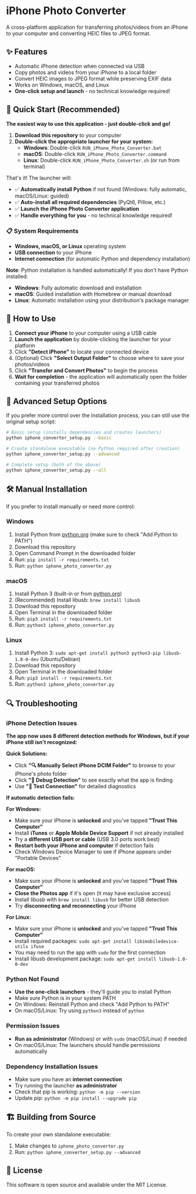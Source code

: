 # iPhone Photo Converter

A cross-platform application for transferring photos/videos from an iPhone to your computer and converting HEIC files to JPEG format.

## ✨ Features

- Automatic iPhone detection when connected via USB
- Copy photos and videos from your iPhone to a local folder
- Convert HEIC images to JPEG format while preserving EXIF data
- Works on Windows, macOS, and Linux
- **One-click setup and launch** - no technical knowledge required!

## 🚀 Quick Start (Recommended)

**The easiest way to use this application - just double-click and go!**

1. **Download this repository** to your computer
2. **Double-click the appropriate launcher for your system:**
   - **Windows**: Double-click `RUN_iPhone_Photo_Converter.bat`
   - **macOS**: Double-click `RUN_iPhone_Photo_Converter.command`
   - **Linux**: Double-click `RUN_iPhone_Photo_Converter.sh` (or run from terminal)

That's it! The launcher will:
- ✅ **Automatically install Python** if not found (Windows: fully automatic, macOS/Linux: guided)
- ✅ **Auto-install all required dependencies** (PyQt6, Pillow, etc.)
- ✅ **Launch the iPhone Photo Converter application**
- ✅ **Handle everything for you** - no technical knowledge required!

### 📋 System Requirements

- **Windows, macOS, or Linux** operating system
- **USB connection** to your iPhone
- **Internet connection** (for automatic Python and dependency installation)

**Note**: Python installation is handled automatically! If you don't have Python installed:
- **Windows**: Fully automatic download and installation
- **macOS**: Guided installation with Homebrew or manual download
- **Linux**: Automatic installation using your distribution's package manager

## 📱 How to Use

1. **Connect your iPhone** to your computer using a USB cable
2. **Launch the application** by double-clicking the launcher for your platform
3. Click **"Detect iPhone"** to locate your connected device
4. (Optional) Click **"Select Output Folder"** to choose where to save your photos/videos
5. Click **"Transfer and Convert Photos"** to begin the process
6. **Wait for completion** - the application will automatically open the folder containing your transferred photos

## 🔧 Advanced Setup Options

If you prefer more control over the installation process, you can still use the original setup script:

```bash
# Basic setup (installs dependencies and creates launchers)
python iphone_converter_setup.py --basic

# Create standalone executable (no Python required after creation)
python iphone_converter_setup.py --advanced

# Complete setup (both of the above)
python iphone_converter_setup.py --all
```

## 🛠️ Manual Installation

If you prefer to install manually or need more control:

### Windows

1. Install Python from [python.org](https://www.python.org/downloads/) (make sure to check "Add Python to PATH")
2. Download this repository
3. Open Command Prompt in the downloaded folder
4. Run: `pip install -r requirements.txt`
5. Run: `python iphone_photo_converter.py`

### macOS

1. Install Python 3 (built-in or from [python.org](https://www.python.org/downloads/))
2. (Recommended) Install libusb: `brew install libusb`
3. Download this repository
4. Open Terminal in the downloaded folder
5. Run: `pip3 install -r requirements.txt`
6. Run: `python3 iphone_photo_converter.py`

### Linux

1. Install Python 3: `sudo apt-get install python3 python3-pip libusb-1.0-0-dev` (Ubuntu/Debian)
2. Download this repository
3. Open Terminal in the downloaded folder
4. Run: `pip3 install -r requirements.txt`
5. Run: `python3 iphone_photo_converter.py`

## 🔍 Troubleshooting

### iPhone Detection Issues

**The app now uses 8 different detection methods for Windows, but if your iPhone still isn't recognized:**

**Quick Solutions:**
- Click **"🔍 Manually Select iPhone DCIM Folder"** to browse to your iPhone's photo folder
- Click **"🐛 Debug Detection"** to see exactly what the app is finding
- Use **"🧪 Test Connection"** for detailed diagnostics

**If automatic detection fails:**

**For Windows:**
- Make sure your iPhone is **unlocked** and you've tapped **"Trust This Computer"**
- Install **iTunes** or **Apple Mobile Device Support** if not already installed
- Try a **different USB port or cable** (USB 3.0 ports work best)
- **Restart both your iPhone and computer** if detection fails
- Check Windows Device Manager to see if iPhone appears under "Portable Devices"

**For macOS:**
- Make sure your iPhone is **unlocked** and you've tapped **"Trust This Computer"**
- **Close the Photos app** if it's open (it may have exclusive access)
- Install libusb with `brew install libusb` for better USB detection
- Try **disconnecting and reconnecting** your iPhone

**For Linux:**
- Make sure your iPhone is **unlocked** and you've tapped **"Trust This Computer"**
- Install required packages: `sudo apt-get install libimobiledevice-utils ifuse`
- You may need to run the app with `sudo` for the first connection
- Install libusb development package: `sudo apt-get install libusb-1.0-0-dev`

### Python Not Found

- **Use the one-click launchers** - they'll guide you to install Python
- Make sure Python is in your system PATH
- On Windows: Reinstall Python and check "Add Python to PATH"
- On macOS/Linux: Try using `python3` instead of `python`

### Permission Issues

- **Run as administrator** (Windows) or with `sudo` (macOS/Linux) if needed
- On macOS/Linux: The launchers should handle permissions automatically

### Dependency Installation Issues

- Make sure you have an **internet connection**
- Try running the launcher **as administrator**
- Check that pip is working: `python -m pip --version`
- Update pip: `python -m pip install --upgrade pip`

## 🏗️ Building from Source

To create your own standalone executable:

1. Make changes to `iphone_photo_converter.py`
2. Run: `python iphone_converter_setup.py --advanced`

## 📄 License

This software is open source and available under the MIT License. 